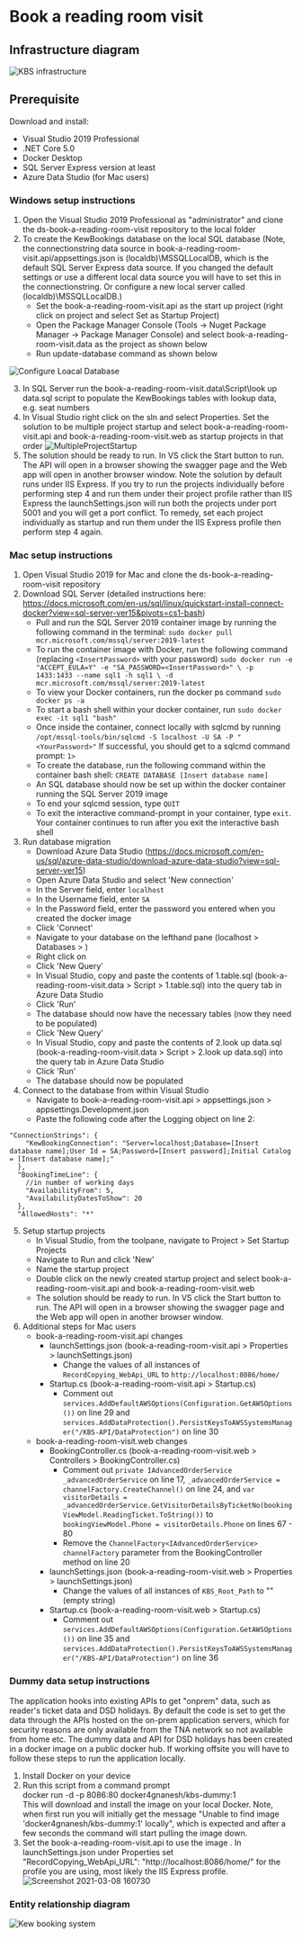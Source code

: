 # Book a reading room visit

## Infrastructure diagram
![KBS infrastructure](https://user-images.githubusercontent.com/40386980/110319498-e5e3c200-8006-11eb-9763-73cc9a394ea6.jpg)


## Prerequisite

Download and install:

- Visual Studio 2019 Professional
- .NET Core 5.0
- Docker Desktop
- SQL Server Express version at least
- Azure Data Studio (for Mac users)

### Windows setup instructions
1. Open the Visual Studio 2019 Professional as "administrator" and clone the ds-book-a-reading-room-visit repository to the local folder
2. To create the KewBookings database on the local SQL database (Note, the connectionstring data source in book-a-reading-room-visit.api/appsettings.json is (localdb)\\MSSQLLocalDB, which is the default SQL Server Express data source. If you changed the default settings or use a different local data source you will have to set this in the connectionstring. Or configure a new local server called (localdb)\\MSSQLLocalDB.)
	- Set the book-a-reading-room-visit.api as the start up project (right click on project and select Set as Startup Project)
	- Open the Package Manager Console (Tools -> Nuget Package Manager -> Package Manager Console) and select book-a-reading-room-visit.data as the project as shown below
	- Run update-database command as shown below
	
![Configure Loacal Database](https://user-images.githubusercontent.com/40386980/109391838-fca45d80-7910-11eb-8263-12b71ff3287b.PNG)	

3. In SQL Server run the book-a-reading-room-visit.data\Script\look up data.sql script to populate the KewBookings tables with lookup data, e.g. seat numbers
4. In Visual Studio right click on the sln and select Properties. Set the solution to be multiple project startup and select book-a-reading-room-visit.api and book-a-reading-room-visit.web as startup projects in that order
![MultipleProjectStartup](https://user-images.githubusercontent.com/25226428/109620527-e4f7ef80-7b31-11eb-81ab-dc8d3ad3e603.png)
5. The solution should be ready to run. In VS click the Start button to run. The API will open in a browser showing the swagger page and the Web app will open in another browser window. Note the solution by default runs under IIS Express. If you try to run the projects individually before performing step 4 and run them under their project profile rather than IIS Express the launchSettings.json will run both the projects under port 5001 and you will get a port conflict. To remedy, set each project individually as startup and run them under the IIS Express profile then perform step 4 again.

### Mac setup instructions
1. Open Visual Studio 2019 for Mac and clone the ds-book-a-reading-room-visit repository
2. Download SQL Server (detailed instructions here: https://docs.microsoft.com/en-us/sql/linux/quickstart-install-connect-docker?view=sql-server-ver15&pivots=cs1-bash)
	- Pull and run the SQL Server 2019 container image by running the following command in the terminal: `sudo docker pull mcr.microsoft.com/mssql/server:2019-latest`
	- To run the container image with Docker, run the following command (replacing `<InsertPassword>` with your password)
	`sudo docker run -e "ACCEPT_EULA=Y" -e "SA_PASSWORD=<InsertPassword>" \ -p 1433:1433 --name sql1 -h sql1 \ -d mcr.microsoft.com/mssql/server:2019-latest`
	- To view your Docker containers, run the docker ps command `sudo docker ps -a`
	- To start a bash shell within your docker container, run `sudo docker exec -it sql1 "bash"`
	- Once inside the container, connect locally with sqlcmd by running `/opt/mssql-tools/bin/sqlcmd -S localhost -U SA -P "<YourPassword>"` If successful, you should get to a sqlcmd command prompt: `1>`
	- To create the database, run the following command within the container bash shell: `CREATE DATABASE [Insert database name]`
	- An SQL database should now be set up within the docker container running the SQL Server 2019 image
	- To end your sqlcmd session, type `QUIT`
	- To exit the interactive command-prompt in your container, type `exit`. Your container continues to run after you exit the interactive bash shell
3. Run database migration
	- Download Azure Data Studio (https://docs.microsoft.com/en-us/sql/azure-data-studio/download-azure-data-studio?view=sql-server-ver15)
	- Open Azure Data Studio and select 'New connection'
	- In the Server field, enter `localhost`
	- In the Username field, enter `SA`
	- In the Password field, enter the password you entered when you created the docker image
	- Click 'Connect'
	- Navigate to your database on the lefthand pane (localhost > Databases > <Your database>)
	- Right click on <Your database>
	- Click 'New Query'
	- In Visual Studio, copy and paste the contents of 1.table.sql (book-a-reading-room-visit.data > Script > 1.table.sql) into the query tab in Azure Data Studio
	- Click 'Run'
	- The database should now have the necessary tables (now they need to be populated)
	- Click 'New Query'
	- In Visual Studio, copy and paste the contents of 2.look up data.sql (book-a-reading-room-visit.data > Script > 2.look up data.sql) into the query tab in Azure Data Studio
	- Click 'Run'
	- The database should now be populated
4. Connect to the database from within Visual Studio
	- Navigate to book-a-reading-room-visit.api > appsettings.json > appsettings.Development.json
	- Paste the following code after the Logging object on line 2:
```
"ConnectionStrings": {
    "KewBookingConnection": "Server=localhost;Database=[Insert database name];User Id = SA;Password=[Insert password];Initial Catalog = [Insert database name];"
  },
  "BookingTimeLine": {
    //in number of working days
    "AvailabilityFrom": 5,
    "AvailabilityDatesToShow": 20
  },
  "AllowedHosts": "*"
  ```
5. Setup startup projects
	- In Visual Studio, from the toolpane, navigate to Project > Set Startup Projects
	- Navigate to Run and click 'New'
	- Name the startup project
	- Double click on the newly created startup project and select book-a-reading-room-visit.api and book-a-reading-room-visit.web
	- The solution should be ready to run. In VS click the Start button to run. The API will open in a browser showing the swagger page and the Web app will open in another browser window.
6. Additional steps for Mac users
	- book-a-reading-room-visit.api changes
		- launchSettings.json (book-a-reading-room-visit.api > Properties > launchSettings.json) 
			- Change the values of all instances of `RecordCopying_WebApi_URL` to `http://localhost:8086/home/`
		- Startup.cs (book-a-reading-room-visit.api > Startup.cs) 
			- Comment out `services.AddDefaultAWSOptions(Configuration.GetAWSOptions())` on line 29 and `services.AddDataProtection().PersistKeysToAWSSystemsManager("/KBS-API/DataProtection")` on line 30
	- book-a-reading-room-visit.web changes
		- BookingController.cs (book-a-reading-room-visit.web > Controllers > BookingController.cs)
			- Comment out `private IAdvancedOrderService _advancedOrderService` on line 17, `_advancedOrderService = channelFactory.CreateChannel()` on line 24, and `var visitorDetails = _advancedOrderService.GetVisitorDetailsByTicketNo(bookingViewModel.ReadingTicket.ToString())` to `bookingViewModel.Phone = visitorDetails.Phone` on lines 67 - 80
			- Remove the `ChannelFactory<IAdvancedOrderService> channelFactory` parameter from the BookingController method on line 20
		- launchSettings.json (book-a-reading-room-visit.web > Properties > launchSettings.json) 
			- Change the values of all instances of `KBS_Root_Path` to "" (empty string)
		- Startup.cs (book-a-reading-room-visit.web > Startup.cs)
			- Comment out `services.AddDefaultAWSOptions(Configuration.GetAWSOptions())` on line 35 and `services.AddDataProtection().PersistKeysToAWSSystemsManager("/KBS-API/DataProtection")` on line 36

### Dummy data setup instructions
The application hooks into existing APIs to get "onprem" data, such as reader's ticket data and DSD holidays. By default the code is set to get the data through the APIs hosted on the on-prem application servers, which for security reasons are only available from the TNA network so not available from home etc. The dummy data and API for DSD holidays has been created in a docker image on a public docker hub. If working offsite you will have to follow these steps to run the application locally.
1. Install Docker on your device
2. Run this script from a command prompt </br>
	  docker run -d -p 8086:80 docker4gnanesh/kbs-dummy:1 </br>
This will download and install the image on your local Docker. Note, when first run you will initially get the message "Unable to find image 'docker4gnanesh/kbs-dummy:1' locally", which is expected and after a few seconds the command will start pulling the image down.
3. Set the book-a-reading-room-visit.api to use the image . In launchSettings.json under Properties set "RecordCopying_WebApi_URL": "http://localhost:8086/home/" for the profile you are using, most likely the IIS Express profile.
![Screenshot 2021-03-08 160730](https://user-images.githubusercontent.com/25226428/110347459-8dbdb780-8028-11eb-801f-f0389c8323c6.png)




### Entity relationship diagram

![Kew booking system](https://user-images.githubusercontent.com/40386980/110785186-8da8fc00-8262-11eb-98e3-d6b74c9b897e.jpg)
